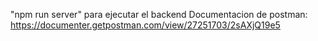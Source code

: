 "npm run server" para ejecutar el backend
Documentacion de postman: https://documenter.getpostman.com/view/27251703/2sAXjQ19e5
